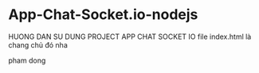 # App-Chat-Socket.io-nodejs
HUONG DAN SU DUNG PROJECT APP CHAT SOCKET IO
file index.html là chang chủ đó nha

pham dong